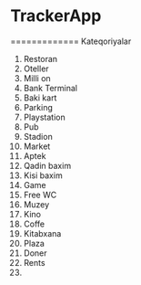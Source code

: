 # TrackerApp
=============
Kateqoriyalar

1. Restoran
2. Oteller
3. Milli on
4. Bank Terminal
5. Baki kart
6. Parking
7. Playstation
8. Pub
9. Stadion
10. Market
11. Aptek
12. Qadin baxim
13. Kisi baxim
14. Game
15. Free WC
16. Muzey
17. Kino
18. Coffe
19. Kitabxana
20. Plaza
21. Doner
22. Rents
23. 
